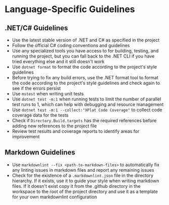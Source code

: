 # Language-Specific Guidelines

## .NET/C# Guidelines

- Use the latest stable version of .NET and C# as specified in the project
- Follow the official C# coding conventions and guidelines
- Use any specialized tools you have access to for building, testing, and running the project, but you can fall back to the .NET CLI if you have tried everything else and it still doesn't work
- Use `dotnet format` to format the code according to the project's style guidelines
- Before trying to fix any build errors, use the .NET format tool to format the code according to the project's style guidelines and check again to see if the errors persist
- Use `mstest` when writing unit tests
- Use `dotnet test -m:1` when running tests to limit the number of parallel test runs to 1, which can help with debugging and resource management
- Use `dotnet test -m:1 --collect:"XPlat Code Coverage"` to collect code coverage data for the tests
- Check if `Directory.Build.targets` has the required references before adding new references to the project file
- Review test results and coverage reports to identify areas for improvement

## Markdown Guidelines

- Use `markdownlint --fix <path-to-markdown-files>` to automatically fix any linting issues in markdown files and report any remaining issues
- Check for the existence of a `.markdownlint.json` file in the directory hierarchy. If it exists, use it to guide your style when writing markdown files. If it doesn't exist copy it from the .github directory in the workspace to the root of the project directory and use it as a template for your own markdownlint configuration
